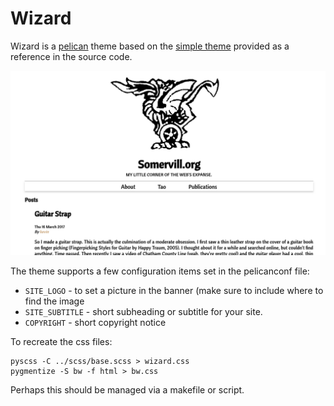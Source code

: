 # Wizard

Wizard is a [pelican](https://github.com/getpelican/pelican) theme
based on the [simple
theme](https://github.com/getpelican/pelican/tree/master/pelican/themes/simple)
provided as a reference in the source code.

![screenshot](screenshot.png)

The theme supports a few configuration items set in the pelicanconf file:
- `SITE_LOGO` - to set a picture in the banner (make sure to include where to
  find the image
- `SITE_SUBTITLE` - short subheading or subtitle for your site.
- `COPYRIGHT` - short copyright notice

To recreate the css files:

    pyscss -C ../scss/base.scss > wizard.css
    pygmentize -S bw -f html > bw.css

Perhaps this should be managed via a makefile or script.
